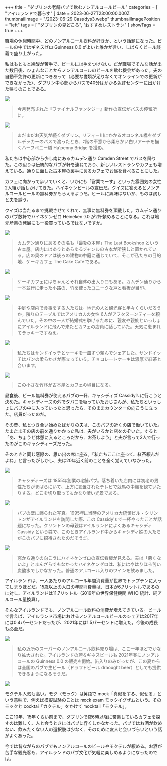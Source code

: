 +++
title = "ダブリンの老舗パブで飲むノンアルコールビール"
categories = [ "アイルランドで暮らす" ]
date = 2023-06-27T23:00:00.000Z
thumbnailImage = "/2023-06-29 Cassidys3.webp"
thumbnailImagePosition = "left"
tags = [ "ダブリンの見どころ", "おすすめレストラン" ]
showTags = true
+++

職場の休憩時間中、どのノンアルコール飲料が好きか、という話題になった。ビールの中ではギネスゼロ Guinness 0.0 がよいと誰かが言い、しばらくビール談義で盛り上がった。

<!--more-->

私はもともと炭酸が苦手で、ビールには手をつけない。だが職場でそんな話が出た数日後、ひょんなことからノンアルコールのビールを飲む機会があった。夫の自動車免許の更新につきあって（必要な書類が足りなくてオンラインでの更新ができなかった）、ダブリン中心部からバスで40分はかかる免許センターに出かけた帰りのことである。

![](</2023-06-15 Bus stop.webp>)

> 今月発売された『ファイナルファンタジー』新作の宣伝がバスの停留所に。

![](</2023-06-29 Bridge.webp>)

> まだまだお天気が続くダブリン。リフィー川にかかるオコンネル橋をダブルデッカーのバスで渡ったとき、2階の車窓から柔らかい白いアーチを描くハーフペニー橋 Ha'penny Bridge を撮影。

私たちは中心部から少し南にあるカムデン通り Camden Street でバスを降りた。この辺りは伝統的なパブが軒を連ねており、新しいレストランやカフェも増えている。通りに面した古本屋の裏手にあるカフェでお昼を食べることにした。

カフェに向かって歩いていくと、いかにも「営業でーす」といった雰囲気の女性2人組が話しかけてきた。ハイネケンビールの宣伝だ。クイズに答えるとノンアルコールビールの無料券がもらえるようだ。ビールに興味はないが、ものは試しと夫を誘う。

クイズは当たるまで挑戦させてくれて、無事に無料券を頂戴した。カムデン通りのパブ数軒でハイネケンゼロ Heineken 0.0 が2杯頼めることになる。これは地元産業の発展にも一役買っているではないですか。

![](</2023-06-29 Camden 1.webp>)

> カムデン通りにあるその名も「最後の本屋」The Last Bookshop という古本屋。店内にはありとあらゆるジャンルの古本が所狭しと置かれている。店の奥のドアは後ろの建物の中庭に通じていて、そこが私たちの目的地、ケーキカフェ The Cake Café である。

![](</2023-06-29 Cake cafe 4.webp>)

> ケーキカフェにはちゃんとそれ自体の出入り口もある。カムデン通りから一本並行に走った小路の、竹を使ったユニークな戸と看板が目印。

![](</2023-06-29 Cake cafe 2.webp>)

> 中庭や店内で食事をする人たちは、地元の人と観光客と半々くらいだろうか。隣りのテーブルではアメリカ人の女性 6人がアフタヌーンティーを頼んでいた。その中の一人が結婚式を挙げるために、親友や親族といっしょにアイルランドに飛んで来たとカフェの店員に話していた。天気に恵まれてラッキーですねえ。

![](</2023-06-29 Cake cafe 3.webp>)

> 私たちはサンドイッチとケーキを一皿ずつ頼んでシェアした。サンドイッチはパンの柔らかさが際立っている。チョコレートケーキは濃厚で紅茶と合います。

![](</2023-06-29 Cake cafe 1.webp>)

> この小さな竹林が古本屋とカフェの境目になる。

昼食後、ビール無料券が使えるパブの一軒、キャシディズ Cassidy’s に行こうと決めた。キャシディーズの外でタバコを吸っていたおじさんが、私たちといっしょにパブの中に入っていったと思ったら、そのままカウンターの向こうに立った。店員だったのだ。

その昔、私とつき合い始めたばかりの夫は、このパブの近くの店で働いていた。たまたまその店の前を通りかかった私は、夫がいるかと店をのぞいた。すると「あ、ちょうど休憩に入るところだから、お茶しよう」と夫が言って2人で行ったのがこのキャシディーズだった。

そのときと同じ窓際の、思い出の席に座る。「私たちここに座って、紅茶頼んだよね」と言ったがしかし、夫は20年近く前のことを全く覚えていなかった。

![](</2023-06-29 Cassidys2.webp>)

> キャシディーズは 1855年創業の老舗パブ。落ち着いた店内には初老の男性たちがまばらにいて、上方に設置されたテレビで競馬の中継を観ていたりする。どこを切り取ってもかなり渋い光景である。

![](</2023-06-29 Cassidys1.webp>)

> パブの壁に飾られた写真。1995年に当時のアメリカ大統領ビル・クリントンがアイルランドを訪問した際、この Cassidy's で一杯やったことが話題になった。クリントンの母親はアイルランドによくあるキャシディ Cassidy という姓で、このときアイルランド中からキャシディ姓の人たちがこのパブに招待されたのだそうだ。

![](</2023-06-29 Cassidys3.webp>)

> 窓から通りの向こうにハイネケンゼロの宣伝看板が見える。夫は「悪くないよ」とまんざらでもなかったハイネケンゼロは、私にはやはりほろ苦い炭酸水でしかなかった。普通のアルコール入りのワインを飲みました。

アイルランドは、一人あたりのアルコール年間消費量が世界でトップテンに入ってしまうほどだ。15歳以上の人口の年間消費量は、日本が6.7リットルであるのに対し、アイルランドは11.7リットル（2019年の世界保健機関 WHO 統計、純アルコール量換算）。

そんなアイルランドでも、ノンアルコール飲料の消費が増えてきている。ビールで言えば、アイルランド市場におけるノンアルコールビールのシェアは2017年には0.4パーセントだったが、2021年には1.5パーセントに増えた。今後の成長も必至だ。

![](</2023-06-29 Dunnes 1.webp>)

> 私の近所のスーパーのノンアルコール飲料売り場は、ここ一年ほどでかなり拡大された。アイルランドの誇るギネスビールも 2021年春にノンアルコールの Guinness 0.0 の販売を開始。缶入りのみだったが、この夏からは全国のパブで生ビール（ドラフトビール draought beer）としても提供できるようになるそうだ。

![](</2023-06-29 Dunnes 2.webp>)

モクテル人気も高い。モク（モック）は英語で mock「真似をする、似せる」という意味で、例えば模擬試験のことは mock exam モックイグザムという。そのモックと cocktai「カクテル」をかけて mocktail「モクテル」。

ここ10年、15年くらい前まで、ダブリンで夜6時以降に営業しているカフェを探すのは難しく、人と会うときにはパブに行くしかなかった。パブではお酒が飲めない、飲みたくない人の選択肢は少なく、そのために友人と会いづらいという話がよくあった。

今では昔ながらのパブでもノンアルコールのビールやモクテルが頼める。お酒が苦手な観光客も、アイルランドのパブ文化が気軽に楽しめるようになったのでは。
